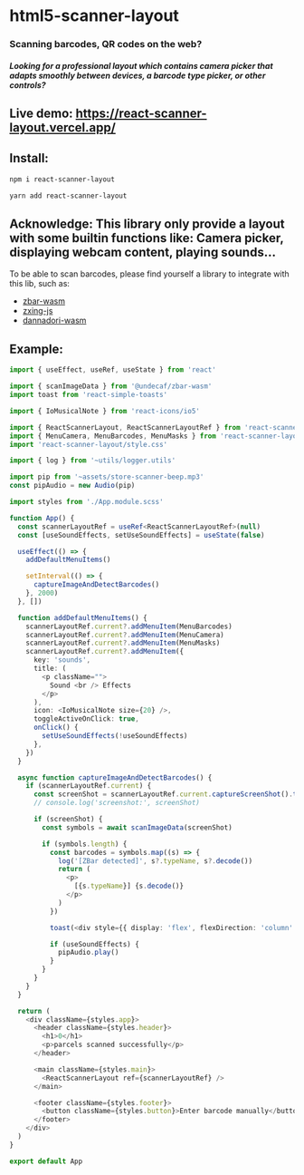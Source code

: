 # html5-scanner-layout

### Scanning barcodes, QR codes on the web?
##### Looking for a professional layout which contains camera picker that adapts smoothly between devices, a barcode type picker, or other controls?

## Live demo: https://react-scanner-layout.vercel.app/

## Install:
```bash
npm i react-scanner-layout
```

```bash
yarn add react-scanner-layout
```

## Acknowledge: This library only provide a layout with some builtin functions like: Camera picker, displaying webcam content, playing sounds...
To be able to scan barcodes, please find yourself a library to integrate with this lib, such as:
- [zbar-wasm](https://github.com/undecaf/zbar-wasm)
- [zxing-js](https://github.com/zxing-js/library)
- [dannadori-wasm](https://www.npmjs.com/package/@dannadori/barcode-scanner-worker-js)

## Example:
```typescript
import { useEffect, useRef, useState } from 'react'

import { scanImageData } from '@undecaf/zbar-wasm'
import toast from 'react-simple-toasts'

import { IoMusicalNote } from 'react-icons/io5'

import { ReactScannerLayout, ReactScannerLayoutRef } from 'react-scanner-layout'
import { MenuCamera, MenuBarcodes, MenuMasks } from 'react-scanner-layout/menu'
import 'react-scanner-layout/style.css'

import { log } from '~utils/logger.utils'

import pip from '~assets/store-scanner-beep.mp3'
const pipAudio = new Audio(pip)

import styles from './App.module.scss'

function App() {
  const scannerLayoutRef = useRef<ReactScannerLayoutRef>(null)
  const [useSoundEffects, setUseSoundEffects] = useState(false)

  useEffect(() => {
    addDefaultMenuItems()

    setInterval(() => {
      captureImageAndDetectBarcodes()
    }, 2000)
  }, [])

  function addDefaultMenuItems() {
    scannerLayoutRef.current?.addMenuItem(MenuBarcodes)
    scannerLayoutRef.current?.addMenuItem(MenuCamera)
    scannerLayoutRef.current?.addMenuItem(MenuMasks)
    scannerLayoutRef.current?.addMenuItem({
      key: 'sounds',
      title: (
        <p className="">
          Sound <br /> Effects
        </p>
      ),
      icon: <IoMusicalNote size={20} />,
      toggleActiveOnClick: true,
      onClick() {
        setUseSoundEffects(!useSoundEffects)
      },
    })
  }

  async function captureImageAndDetectBarcodes() {
    if (scannerLayoutRef.current) {
      const screenShot = scannerLayoutRef.current.captureScreenShot().toImageData()
      // console.log('screenshot:', screenShot)

      if (screenShot) {
        const symbols = await scanImageData(screenShot)

        if (symbols.length) {
          const barcodes = symbols.map((s) => {
            log('[ZBar detected]', s?.typeName, s?.decode())
            return (
              <p>
                [{s.typeName}] {s.decode()}
              </p>
            )
          })

          toast(<div style={{ display: 'flex', flexDirection: 'column' }}>{barcodes}</div>)

          if (useSoundEffects) {
            pipAudio.play()
          }
        }
      }
    }
  }

  return (
    <div className={styles.app}>
      <header className={styles.header}>
        <h1>0</h1>
        <p>parcels scanned successfully</p>
      </header>

      <main className={styles.main}>
        <ReactScannerLayout ref={scannerLayoutRef} />
      </main>

      <footer className={styles.footer}>
        <button className={styles.button}>Enter barcode manually</button>
      </footer>
    </div>
  )
}

export default App
```

